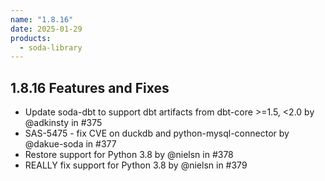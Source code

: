 ```yaml
---
name: "1.8.16"
date: 2025-01-29
products:
  - soda-library
---
```


## 1.8.16 Features and Fixes

* Update soda-dbt to support dbt artifacts from dbt-core >=1.5, <2.0 by @adkinsty in #375
* SAS-5475 - fix CVE on duckdb and python-mysql-connector by @dakue-soda in #377
* Restore support for Python 3.8 by @nielsn in #378
* REALLY fix support for Python 3.8 by @nielsn in #379